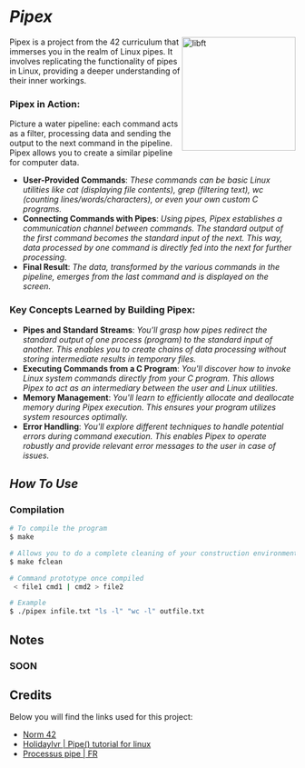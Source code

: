 # *Pipex*

<img src="https://encrypted-tbn0.gstatic.com/images?q=tbn:ANd9GcTYygTN-uE0Agn6yh0JKYs6EtEU7ROC80hle9qYhrlLIw&s" align="right"
     alt="libft" width="200" height="200">

Pipex is a project from the 42 curriculum that immerses you in the realm of Linux pipes. It involves replicating the functionality of pipes in Linux, providing a deeper understanding of their inner workings.<br>

### **Pipex in Action:**
Picture a water pipeline: each command acts as a filter, processing data and sending the output to the next command in the pipeline. Pipex allows you to create a similar pipeline for computer data.<br>

* **User-Provided Commands**: *These commands can be basic Linux utilities like cat (displaying file contents), grep (filtering text), wc (counting lines/words/characters), or even your own custom C programs.*<br>
* **Connecting Commands with Pipes**: *Using pipes, Pipex establishes a communication channel between commands. The standard output of the first command becomes the standard input of the next. This way, data processed by one command is directly fed into the next for further processing.*<br>
* **Final Result**: *The data, transformed by the various commands in the pipeline, emerges from the last command and is displayed on the screen.*<br>

### **Key Concepts Learned by Building Pipex:**

* **Pipes and Standard Streams**: *You'll grasp how pipes redirect the standard output of one process (program) to the standard input of another. This enables you to create chains of data processing without storing intermediate results in temporary files.*<br>
* **Executing Commands from a C Program**: *You'll discover how to invoke Linux system commands directly from your C program. This allows Pipex to act as an intermediary between the user and Linux utilities.*<br>
* **Memory Management**: *You'll learn to efficiently allocate and deallocate memory during Pipex execution. This ensures your program utilizes system resources optimally.*<br>
* **Error Handling**: *You'll explore different techniques to handle potential errors during command execution. This enables Pipex to operate robustly and provide relevant error messages to the user in case of issues.*<br>


## *How To Use*

### **Compilation**

```bash
# To compile the program
$ make

# Allows you to do a complete cleaning of your construction environment
$ make fclean

# Command prototype once compiled
 < file1 cmd1 | cmd2 > file2

# Example
$ ./pipex infile.txt "ls -l" "wc -l" outfile.txt
```

## Notes

### **SOON**
<!--<p align="left">
    <img src="https://image.noelshack.com/fichiers/2024/11/2/1710270009-125.png"
         alt="Sponsored by Evil Martians" width="216" height="164">
</p>-->



## Credits

Below you will find the links used for this project:

- [Norm 42](https://cdn.intra.42.fr/pdf/pdf/960/norme.en.pdf)
- [Holidaylvr | Pipe() tutorial for linux](https://www.youtube.com/watch?v=uHH7nHkgZ4w)
- [Processus pipe | FR](https://www.codequoi.com/pipe-une-methode-de-communication-inter-processus/)


